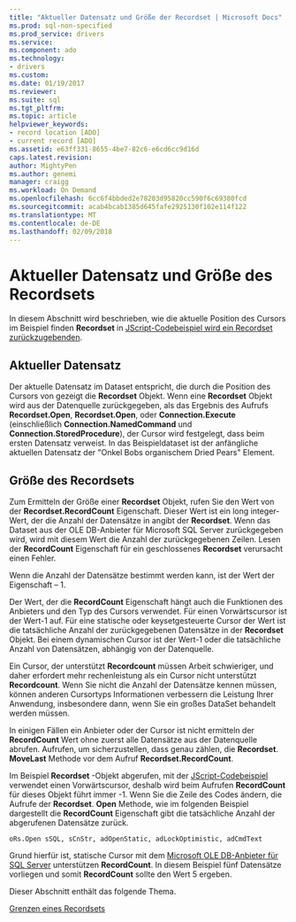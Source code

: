 ```yaml
---
title: "Aktueller Datensatz und Größe der Recordset | Microsoft Docs"
ms.prod: sql-non-specified
ms.prod_service: drivers
ms.service: 
ms.component: ado
ms.technology:
- drivers
ms.custom: 
ms.date: 01/19/2017
ms.reviewer: 
ms.suite: sql
ms.tgt_pltfrm: 
ms.topic: article
helpviewer_keywords:
- record location [ADO]
- current record [ADO]
ms.assetid: e63ff331-8655-4be7-82c6-e6cd6cc9d16d
caps.latest.revision: 
author: MightyPen
ms.author: genemi
manager: craigg
ms.workload: On Demand
ms.openlocfilehash: 6cc6f4bbded2e78203d95820cc590f6c69380fcd
ms.sourcegitcommit: acab4bcab1385d645fafe2925130f102e114f122
ms.translationtype: MT
ms.contentlocale: de-DE
ms.lasthandoff: 02/09/2018
---
```

# <a name="current-record-and-size-of-recordset"></a>Aktueller Datensatz und Größe des Recordsets
In diesem Abschnitt wird beschrieben, wie die aktuelle Position des Cursors im Beispiel finden **Recordset** in [JScript-Codebeispiel wird ein Recordset zurückzugebenden](../../../ado/guide/data/jscript-code-example-to-return-a-recordset.md).  
  
## <a name="current-record"></a>Aktueller Datensatz  
 Der aktuelle Datensatz im Dataset entspricht, die durch die Position des Cursors von gezeigt die **Recordset** Objekt. Wenn eine **Recordset** Objekt wird aus der Datenquelle zurückgegeben, als das Ergebnis des Aufrufs **Recordset.Open**, **Recordset.Open**, oder **Connection.Execute**  (einschließlich **Connection.NamedCommand** und **Connection.StoredProcedure**), der Cursor wird festgelegt, dass beim ersten Datensatz verweist. In das Beispieldataset ist der anfängliche aktuellen Datensatz der "Onkel Bobs organischem Dried Pears" Element.  
  
## <a name="size-of-recordset"></a>Größe des Recordsets  
 Zum Ermitteln der Größe einer **Recordset** Objekt, rufen Sie den Wert von der **Recordset.RecordCount** Eigenschaft. Dieser Wert ist ein long integer-Wert, der die Anzahl der Datensätze in angibt der **Recordset**. Wenn das Dataset aus der OLE DB-Anbieter für Microsoft SQL Server zurückgegeben wird, wird mit diesem Wert die Anzahl der zurückgegebenen Zeilen. Lesen der **RecordCount** Eigenschaft für ein geschlossenes **Recordset** verursacht einen Fehler.  
  
 Wenn die Anzahl der Datensätze bestimmt werden kann, ist der Wert der Eigenschaft – 1.  
  
 Der Wert, der die **RecordCount** Eigenschaft hängt auch die Funktionen des Anbieters und den Typ des Cursors verwendet. Für einen Vorwärtscursor ist der Wert-1 auf. Für eine statische oder keysetgesteuerte Cursor der Wert ist die tatsächliche Anzahl der zurückgegebenen Datensätze in der **Recordset** Objekt. Bei einem dynamischen Cursor ist der Wert-1 oder die tatsächliche Anzahl von Datensätzen, abhängig von der Datenquelle.  
  
 Ein Cursor, der unterstützt **Recordcount** müssen Arbeit schwieriger, und daher erfordert mehr rechenleistung als ein Cursor nicht unterstützt **Recordcount**. Wenn Sie nicht die Anzahl der Datensätze kennen müssen, können anderen Cursortyps Informationen verbessern die Leistung Ihrer Anwendung, insbesondere dann, wenn Sie ein großes DataSet behandelt werden müssen.  
  
 In einigen Fällen ein Anbieter oder der Cursor ist nicht ermitteln der **RecordCount** Wert ohne zuerst alle Datensätze aus der Datenquelle abrufen. Aufrufen, um sicherzustellen, dass genau zählen, die **Recordset**. **MoveLast** Methode vor dem Aufruf **Recordset.RecordCount**.  
  
 Im Beispiel **Recordset** -Objekt abgerufen, mit der [JScript-Codebeispiel](../../../ado/guide/data/jscript-code-example-to-return-a-recordset.md) verwendet einen Vorwärtscursor, deshalb wird beim Aufrufen **RecordCount** für dieses Objekt führt immer -1. Wenn Sie die Zeile des Codes ändern, die Aufrufe der **Recordset**. **Open** Methode, wie im folgenden Beispiel dargestellt die **RecordCount** Eigenschaft gibt die tatsächliche Anzahl der abgerufenen Datensätze zurück.  
  
```  
oRs.Open sSQL, sCnStr, adOpenStatic, adLockOptimistic, adCmdText   
```  
  
 Grund hierfür ist, statische Cursor mit dem [Microsoft OLE DB-Anbieter für SQL Server](../../../ado/guide/appendixes/microsoft-ole-db-provider-for-sql-server.md) unterstützen **RecordCount**. In diesem Beispiel fünf Datensätze vorliegen und somit **RecordCount** sollte den Wert 5 ergeben.  
  
 Dieser Abschnitt enthält das folgende Thema.  
  
 [Grenzen eines Recordsets](../../../ado/guide/data/boundaries-of-a-recordset.md)
